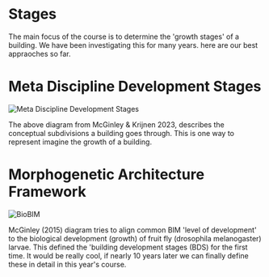 # Stages

The main focus of the course is to determine the 'growth stages' of a building. We have been investigating this for many years. here are our best appraoches so far.

# Meta Discipline Development Stages
![Meta Discipline Development Stages](/Agile/img/MetaDisciplineDevelopment.png)

The above diagram from McGinley & Krijnen 2023, describes the conceptual subdivisions a building goes through. This is one way to represent imagine the growth of a building.

# Morphogenetic Architecture Framework
![BioBIM](/Agile/img/MorphogeneticArchitectureFramework)

McGinley (2015) diagram tries to align common BIM 'level of development' to the biological development (growth) of fruit fly (drosophila melanogaster) larvae. This defined the 'building development stages (BDS) for the first time. It would be really cool, if nearly 10 years later we can finally define these in detail in this year's course.
